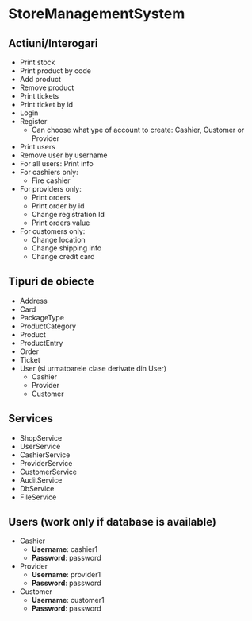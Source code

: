 # StoreManagementSystem

## Actiuni/Interogari
 - Print stock
 - Print product by code
 - Add product
 - Remove product
 - Print tickets
 - Print ticket by id
 - Login  
 - Register
   - Can choose what ype of account to create: Cashier, Customer or Provider
 - Print users
 - Remove user by username
  - For all users: Print info
 - For cashiers only:
   - Fire cashier
 - For providers only:
   - Print orders
   - Print order by id
   - Change registration Id
   - Print orders value
 - For customers only:
   - Change location
   - Change shipping info
   - Change credit card
   
## Tipuri de obiecte
 - Address
 - Card
 - PackageType
 - ProductCategory
 - Product
 - ProductEntry
 - Order
 - Ticket
 - User (si urmatoarele clase derivate din User)
   - Cashier
   - Provider
   - Customer
   
## Services
 - ShopService
 - UserService
 - CashierService
 - ProviderService
 - CustomerService
 - AuditService
 - DbService
 - FileService
 
 ## Users (work only if database is available)
 - Cashier
   - **Username**: cashier1
   - **Password**: password
 - Provider
   - **Username**: provider1
   - **Password**: password
 - Customer
   - **Username**: customer1
   - **Password**: password
